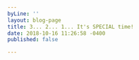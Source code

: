 ```yaml
---
byLine: ''
layout: blog-page
title: 3... 2... 1... It's SPECIAL time!
date: 2018-10-16 11:26:58 -0400
published: false

---
```

